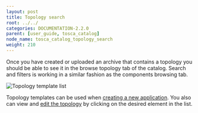 ```yaml
---
layout: post
title: Topology search
root: ../../
categories: DOCUMENTATION-2.2.0
parent: [user_guide, tosca_catalog]
node_name: tosca_catalog_topology_search
weight: 210
---
```


Once you have created or uploaded an archive that contains a topology you should be able to see it in the browse topology tab of the catalog. Search and filters is working in a similar fashion as the components browsing tab.

![Topology template list](../../images/2.2.0/user_guide/catalog/topologies/list.png)

Topology templates can be used when [creating a new application](#/documentation/2.2.0/user_guide/application_management.html). You also can view and [edit the topology](#/documentation/2.2.0/user_guide/topology_edition.html) by clicking on the desired element in the list.
